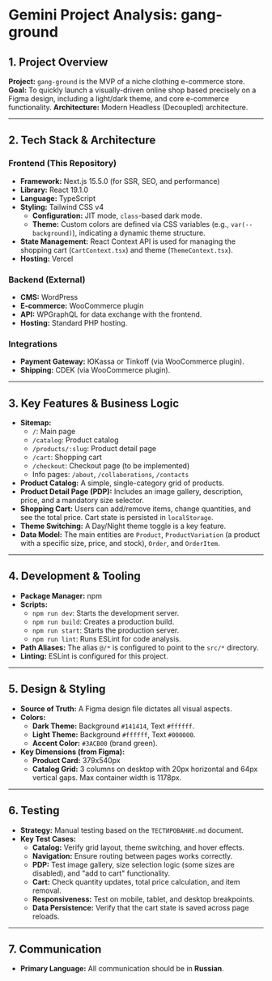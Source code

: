 # Gemini Project Analysis: gang-ground

## 1. Project Overview

**Project:** `gang-ground` is the MVP of a niche clothing e-commerce store.
**Goal:** To quickly launch a visually-driven online shop based precisely on a Figma design, including a light/dark theme, and core e-commerce functionality.
**Architecture:** Modern Headless (Decoupled) architecture.

---

## 2. Tech Stack & Architecture

### Frontend (This Repository)
- **Framework:** Next.js 15.5.0 (for SSR, SEO, and performance)
- **Library:** React 19.1.0
- **Language:** TypeScript
- **Styling:** Tailwind CSS v4
  - **Configuration:** JIT mode, `class`-based dark mode.
  - **Theme:** Custom colors are defined via CSS variables (e.g., `var(--background)`), indicating a dynamic theme structure.
- **State Management:** React Context API is used for managing the shopping cart (`CartContext.tsx`) and theme (`ThemeContext.tsx`).
- **Hosting:** Vercel

### Backend (External)
- **CMS:** WordPress
- **E-commerce:** WooCommerce plugin
- **API:** WPGraphQL for data exchange with the frontend.
- **Hosting:** Standard PHP hosting.

### Integrations
- **Payment Gateway:** ЮKassa or Tinkoff (via WooCommerce plugin).
- **Shipping:** CDEK (via WooCommerce plugin).

---

## 3. Key Features & Business Logic

- **Sitemap:**
  - `/`: Main page
  - `/catalog`: Product catalog
  - `/products/:slug`: Product detail page
  - `/cart`: Shopping cart
  - `/checkout`: Checkout page (to be implemented)
  - Info pages: `/about`, `/collaborations`, `/contacts`
- **Product Catalog:** A simple, single-category grid of products.
- **Product Detail Page (PDP):** Includes an image gallery, description, price, and a mandatory size selector.
- **Shopping Cart:** Users can add/remove items, change quantities, and see the total price. Cart state is persisted in `localStorage`.
- **Theme Switching:** A Day/Night theme toggle is a key feature.
- **Data Model:** The main entities are `Product`, `ProductVariation` (a product with a specific size, price, and stock), `Order`, and `OrderItem`.

---

## 4. Development & Tooling

- **Package Manager:** npm
- **Scripts:**
  - `npm run dev`: Starts the development server.
  - `npm run build`: Creates a production build.
  - `npm run start`: Starts the production server.
  - `npm run lint`: Runs ESLint for code analysis.
- **Path Aliases:** The alias `@/*` is configured to point to the `src/*` directory.
- **Linting:** ESLint is configured for this project.

---

## 5. Design & Styling

- **Source of Truth:** A Figma design file dictates all visual aspects.
- **Colors:**
  - **Dark Theme:** Background `#141414`, Text `#ffffff`.
  - **Light Theme:** Background `#ffffff`, Text `#000000`.
  - **Accent Color:** `#3ACB00` (brand green).
- **Key Dimensions (from Figma):**
  - **Product Card:** 379x540px
  - **Catalog Grid:** 3 columns on desktop with 20px horizontal and 64px vertical gaps. Max container width is 1178px.

---

## 6. Testing

- **Strategy:** Manual testing based on the `ТЕСТИРОВАНИЕ.md` document.
- **Key Test Cases:**
  - **Catalog:** Verify grid layout, theme switching, and hover effects.
  - **Navigation:** Ensure routing between pages works correctly.
  - **PDP:** Test image gallery, size selection logic (some sizes are disabled), and "add to cart" functionality.
  - **Cart:** Check quantity updates, total price calculation, and item removal.
  - **Responsiveness:** Test on mobile, tablet, and desktop breakpoints.
  - **Data Persistence:** Verify that the cart state is saved across page reloads.

---

## 7. Communication

- **Primary Language:** All communication should be in **Russian**.
